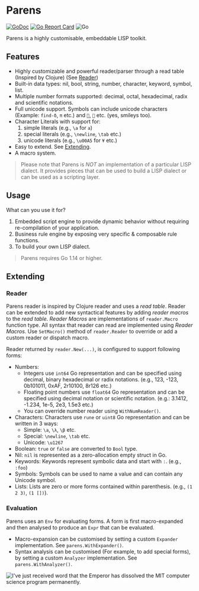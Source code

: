 # Parens

[![GoDoc](https://godoc.org/github.com/spy16/parens?status.svg)](https://godoc.org/github.com/spy16/parens) [![Go Report Card](https://goreportcard.com/badge/github.com/spy16/parens)](https://goreportcard.com/report/github.com/spy16/parens) ![Go](https://github.com/spy16/parens/workflows/Go/badge.svg?branch=master)

Parens is a highly customisable, embeddable LISP toolkit.

## Features

* Highly customizable and powerful reader/parser through a read table (Inspired by Clojure) (See [Reader](#reader))
* Built-in data types: nil, bool, string, number, character, keyword, symbol, list.
* Multiple number formats supported: decimal, octal, hexadecimal, radix and scientific notations.
* Full unicode support. Symbols can include unicode characters (Example: `find-δ`, `π` etc.)
  and `🧠`, `🏃` etc. (yes, smileys too).
* Character Literals with support for:
  1. simple literals  (e.g., `\a` for `a`)
  2. special literals (e.g., `\newline`, `\tab` etc.)
  3. unicode literals (e.g., `\u00A5` for `¥` etc.)
* Easy to extend. See [Extending](#extending).
* A macro system.

> Please note that Parens is _NOT_ an implementation of a particular LISP dialect. It provides
> pieces that can be used to build a LISP dialect or can be used as a scripting layer.

## Usage

What can you use it for?

1. Embedded script engine to provide dynamic behavior without requiring re-compilation
   of your application.
2. Business rule engine by exposing very specific & composable rule functions.
3. To build your own LISP dialect.

> Parens requires Go 1.14 or higher.

## Extending

### Reader

Parens reader is inspired by Clojure reader and uses a _read table_. Reader can be extended
to add new syntactical features by adding _reader macros_ to the _read table_. _Reader Macros_
are implementations of `reader.Macro` function type. All syntax that reader can read are 
implemented using _Reader Macros_. Use `SetMacro()` method of `reader.Reader` to override or 
add a custom reader or dispatch macro.

Reader returned by `reader.New(...)`, is configured to support following forms:

* Numbers:
  * Integers use `int64` Go representation and can be specified using decimal, binary
    hexadecimal or radix notations. (e.g., 123, -123, 0b101011, 0xAF, 2r10100, 8r126 etc.)
  * Floating point numbers use `float64` Go representation and can be specified using
    decimal notation or scientific notation. (e.g.: 3.1412, -1.234, 1e-5, 2e3, 1.5e3 etc.)
  * You can override number reader using `WithNumReader()`. 
* Characters: Characters use `rune` or `uint8` Go representation and can be written in 3 ways:
  * Simple: `\a`, `\λ`, `\β` etc.
  * Special: `\newline`, `\tab` etc.
  * Unicode: `\u1267`
* Boolean: `true` or `false` are converted to `Bool` type.
* Nil: `nil` is represented as a zero-allocation empty struct in Go.
* Keywords: Keywords represent symbolic data and start with `:`. (e.g., `:foo`)
* Symbols: Symbols can be used to name a value and can contain any Unicode symbol.
* Lists: Lists are zero or more forms contained within parenthesis. (e.g., `(1 2 3)`, `(1 [])`).

### Evaluation

Parens uses an `Env` for evaluating forms. A form is first macro-expanded and then analysed
to produce an `Expr` that can be evaluated. 

* Macro-expansion can be customised by setting a custom `Expander` implementation. See `parens.WithExpander()`.
* Syntax analysis can be customised (For example, to add special forms), by setting a custom 
  `Analyzer` implementation. See `parens.WithAnalyzer()`.

![I've just received word that the Emperor has dissolved the MIT computer science program permanently.](https://imgs.xkcd.com/comics/lisp_cycles.png)
